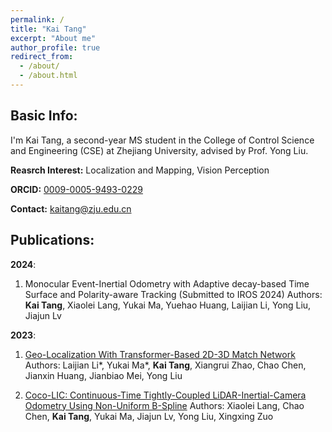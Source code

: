 ```yaml
---
permalink: /
title: "Kai Tang"
excerpt: "About me"
author_profile: true
redirect_from: 
  - /about/
  - /about.html
---
```


Basic Info:
------
I'm Kai Tang, a second-year MS student in the College of Control Science and Engineering (CSE) at Zhejiang University, advised by Prof. Yong Liu.

**Reasrch Interest:** Localization and Mapping, Vision Perception

**ORCID:** [0009-0005-9493-0229](https://orcid.org/0009-0005-9493-0229)

**Contact:** [kaitang@zju.edu.cn](kaitang@zju.edu.cn)

Publications:
------
**2024**:
1. Monocular Event-Inertial Odometry with Adaptive decay-based Time Surface and Polarity-aware Tracking (Submitted to IROS 2024)
  Authors: **Kai Tang**, Xiaolei Lang, Yukai Ma, Yuehao Huang, Laijian Li, Yong Liu, Jiajun Lv

**2023**:
1. [Geo-Localization With Transformer-Based 2D-3D Match Network](/publication/2023-06-29-paper)
  Authors: Laijian Li\*, Yukai Ma\*, **Kai Tang**, Xiangrui Zhao, Chao Chen, Jianxin Huang, Jianbiao Mei, Yong Liu

2. [Coco-LIC: Continuous-Time Tightly-Coupled LiDAR-Inertial-Camera Odometry Using Non-Uniform B-Spline](/publication/2023-09-14-paper)
  Authors: Xiaolei Lang, Chao Chen, **Kai Tang**, Yukai Ma, Jiajun Lv, Yong Liu, Xingxing Zuo